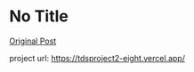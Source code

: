 # No Title

[Original Post](https://discourse.onlinedegree.iitm.ac.in/t/169029/513)

<p>project url: <a href="https://tdsproject2-eight.vercel.app/" rel="noopener nofollow ugc">https://tdsproject2-eight.vercel.app/</a></p>